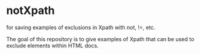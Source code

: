 # notXpath
for saving examples of exclusions in Xpath with not, !=, etc.

The goal of this repository is to give examples of Xpath that can be used to exclude elements within HTML docs. 

